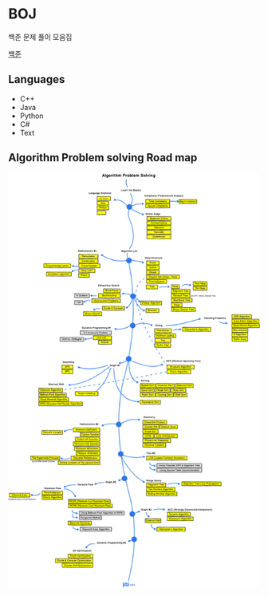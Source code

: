 # BOJ
백준 문제 풀이 모음집

[백준](https://www.acmicpc.net/user/zalcls9512)

## Languages
- C++
- Java
- Python
- C#
- Text

## Algorithm Problem solving Road map


![roadMap](./PSRoadmap.png)
